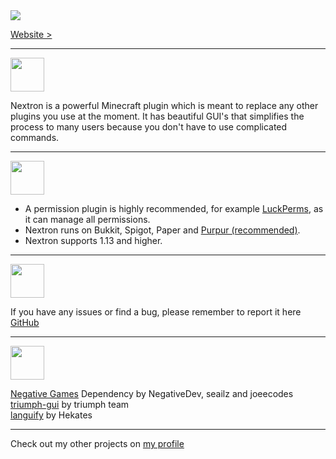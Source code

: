 <img src="https://i.imgur.com/sD9eYmh.png" />

[Website >](https://essentialsp.tk?q=modrinth)

***

<img src="https://i.imgur.com/A2hbBEM.png" height="54px"/>

Nextron is a powerful Minecraft plugin which is meant to replace any other plugins you use at the moment. It has beautiful GUI's that simplifies the process to many users because you don't have to use complicated commands. 

***

<img src="https://i.imgur.com/BK6OU1q.png" height="54px"/>


- A permission plugin is highly recommended, for example [LuckPerms](https://luckperms.net/), as it can manage all permissions.
- Nextron runs on Bukkit, Spigot, Paper and [Purpur (recommended)](https://purpurmc.org/).
- Nextron supports 1.13 and higher.

***

<img src="https://i.imgur.com/mhBIq0Y.png" height="54px"/>


If you have any issues or find a bug, please remember to report it here [GitHub](https://github.com/0PandaDEV/Nextron/issues)

***

<img src="https://i.imgur.com/njIoI2n.png" height="54px"/>


[Negative Games](https://github.com/Negative-Games/Framework) Dependency by NegativeDev, seailz and joeecodes <br>
[triumph-gui](https://github.com/TriumphTeam/triumph-gui) by triumph team <br>
[languify](https://github.com/Hekates/Languify) by Hekates

***

Check out my other projects on [my profile](https://modrinth.com/user/PandaDEV)
